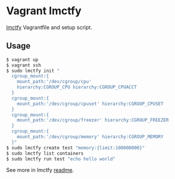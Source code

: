 # Vagrant lmctfy

[lmctfy](https://github.com/google/lmctfy) Vagrantfile and setup script.

## Usage

```bash
$ vagrant up
$ vagrant ssh
$ sudo lmctfy init "
  cgroup_mount:{
    mount_path:'/dev/cgroup/cpu'
    hierarchy:CGROUP_CPU hierarchy:CGROUP_CPUACCT
  }
  cgroup_mount:{
    mount_path:'/dev/cgroup/cpuset' hierarchy:CGROUP_CPUSET
  }
  cgroup_mount:{
    mount_path:'/dev/cgroup/freezer' hierarchy:CGROUP_FREEZER
  }
  cgroup_mount:{
    mount_path:'/dev/cgroup/memory' hierarchy:CGROUP_MEMORY
  }"
$ sudo lmctfy create test "memory:{limit:100000000}"
$ sudo lmctfy list containers
$ sudo lmctfy run test "echo hello world"
```

See more in lmctfy [readme](https://github.com/google/lmctfy#readme).
